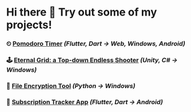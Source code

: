# Hi there 👋 Try out some of my projects!

### ⏲ [Pomodoro Timer](https://desolaterobot.github.io/pomodoro/#/) *(Flutter, Dart -> Web, Windows, Android)*
### 🕹 [Eternal Grid: a Top-down Endless Shooter](http://desolaterobot.itch.io/eternal-grid) *(Unity, C# -> Windows)*
### 🔐 [File Encryption Tool](https://github.com/desolaterobot/encr) *(Python -> Windows)*
### 💸 [Subscription Tracker App](https://play.google.com/store/apps/details?id=com.desolate.substracker) *(Flutter, Dart -> Android)*
